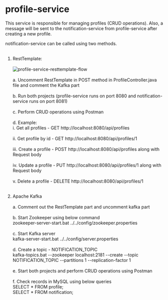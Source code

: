 # profile-service

This service is responsible for managing profiles (CRUD operations). Also, a message will be sent to the notification-service from profile-service after creating a new profile. 

notification-service can be called using two methods.<br/><br/>

1. RestTemplate:<br/><br/>
![profile-service-resttemplate-flow](https://user-images.githubusercontent.com/37982804/151371457-3f04d393-f54c-4357-a900-f3b419b04150.jpg)
<br/><br/>a. Uncomment RestTemplate in POST method in ProfileController.java file and comment the Kafka part <br/><br/>
b. Run both projects (profile-service runs on port 8080 and notification-service runs on port 8081) <br/><br/>
c. Perform CRUD operations using Postman <br/><br/>
d. Example:<br/>
i. Get all profiles - GET http://localhost:8080/api/profiles<br/><br/>
ii. Get profile by id - GET http://localhost:8080/api/profiles/1<br/><br/>
iii. Create a profile - POST http://localhost:8080/api/profiles along with Request body<br/><br/>
iv. Update a profile - PUT http://localhost:8080/api/profiles/1 along with Request body<br/><br/>
v. Delete a profile - DELETE http://localhost:8080/api/profiles/1<br/><br/>

2. Apache Kafka<br/><br/>
a. Comment out the RestTemplate part and uncomment kafka part<br/><br/>
b. Start Zookeeper using below command<br/>
zookeeper-server-start.bat ../../config/zookeeper.properties<br/><br/>
c. Start Kafka server<br/>
kafka-server-start.bat ../../config/server.properties<br/><br/>
d. Create a topic - NOTIFICATION_TOPIC<br/>
kafka-topics.bat --zookeeper localhost:2181 --create --topic NOTIFICATION_TOPIC --partitions 1 --replication-factor 1<br/><br/>
e. Start both projects and perform CRUD operations using Postman<br/><br/>
f. Check records in MySQL using below queries<br>
SELECT * FROM profile;<br>
SELECT * FROM notification;
